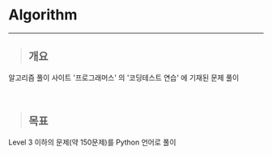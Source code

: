 # Algorithm

---

> ## 개요

알고리즘 풀이 사이트 '프로그래머스' 의 '코딩테스트 연습' 에 기재된 문제 풀이

</br>

> ## 목표

Level 3 이하의 문제(약 150문제)를 Python 언어로 풀이



